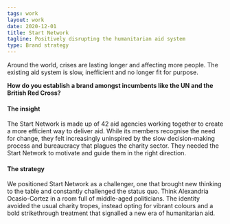 ```yaml
---
tags: work
layout: work
date: 2020-12-01
title: Start Network
tagline: Positively disrupting the humanitarian aid system
type: Brand strategy
---
```


Around the world, crises are lasting longer and affecting more people. The existing aid system is slow, inefficient and no longer fit for purpose.

**How do you establish a brand amongst incumbents like the UN and the British Red Cross?**

#### The insight 

The Start Network is made up of 42 aid agencies working together to create a more efficient way to deliver aid. While its members recognise the need for change, they felt increasingly uninspired by the slow decision-making process and bureaucracy that plagues the charity sector. They needed the Start Network to motivate and guide them in the right direction.

#### The strategy 

We positioned Start Network as a challenger, one that brought new thinking to the table and constantly challenged the status quo. Think Alexandria Ocasio-Cortez in a room full of middle-aged politicians. The identity avoided the usual charity tropes, instead opting for vibrant colours and a bold strikethrough treatment that signalled a new era of humanitarian aid.
